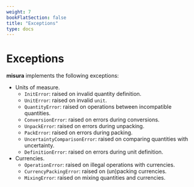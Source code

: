 ```yaml
---
weight: 7
bookFlatSection: false
title: "Exceptions"
type: docs
---
```


# Exceptions

**misura** implements the following exceptions:

- Units of measure.
	- `InitError`: raised on invalid quantity definition.
	- `UnitError`: raised on invalid `unit`.
	- `QuantityError`: raised on operations between incompatible quantities.
	- `ConversionError`: raised on errors during conversions.
	- `UnpackError`: raised on errors during unpacking.
	- `PackError`: raised on errors during packing.
	- `UncertaintyComparisonError`: raised on comparing quantities with uncertainty.
	- `DefinitionError`: raised on errors during unit definition.
- Currencies.
	- `OperationError`: raised on illegal operations with currencies.
	- `CurrencyPackingError`: raised on (un)packing currencies.
	- `MixingError`: raised on mixing quantities and currencies.